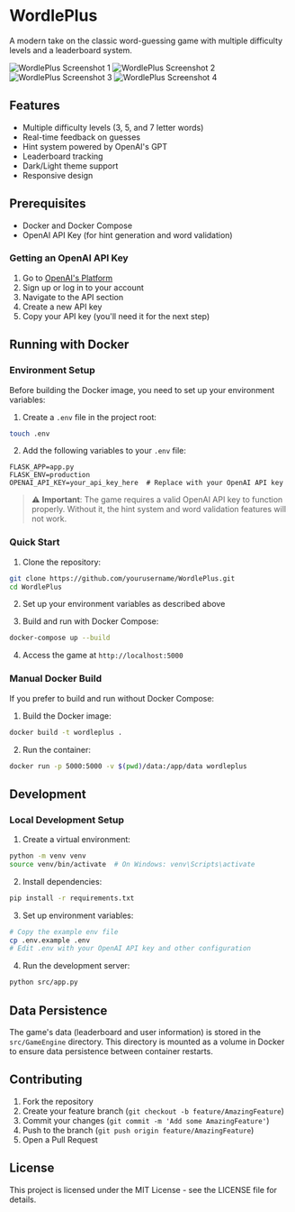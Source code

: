 # WordlePlus

A modern take on the classic word-guessing game with multiple difficulty levels and a leaderboard system.

![WordlePlus Screenshot 1](screenshots/Screenshot%202025-05-10%20150115.png)
![WordlePlus Screenshot 2](screenshots/Screenshot%202025-05-10%20150133.png)
![WordlePlus Screenshot 3](screenshots/Screenshot%202025-05-10%20150240.png)
![WordlePlus Screenshot 4](screenshots/Screenshot%202025-05-10%20150255.png)

## Features

- Multiple difficulty levels (3, 5, and 7 letter words)
- Real-time feedback on guesses
- Hint system powered by OpenAI's GPT
- Leaderboard tracking
- Dark/Light theme support
- Responsive design

## Prerequisites

- Docker and Docker Compose
- OpenAI API Key (for hint generation and word validation)

### Getting an OpenAI API Key

1. Go to [OpenAI's Platform](https://platform.openai.com/)
2. Sign up or log in to your account
3. Navigate to the API section
4. Create a new API key
5. Copy your API key (you'll need it for the next step)

## Running with Docker

### Environment Setup

Before building the Docker image, you need to set up your environment variables:

1. Create a `.env` file in the project root:
```bash
touch .env
```

2. Add the following variables to your `.env` file:
```env
FLASK_APP=app.py
FLASK_ENV=production
OPENAI_API_KEY=your_api_key_here  # Replace with your OpenAI API key
```

> ⚠️ **Important**: The game requires a valid OpenAI API key to function properly. Without it, the hint system and word validation features will not work.

### Quick Start

1. Clone the repository:
```bash
git clone https://github.com/yourusername/WordlePlus.git
cd WordlePlus
```

2. Set up your environment variables as described above

3. Build and run with Docker Compose:
```bash
docker-compose up --build
```

4. Access the game at `http://localhost:5000`

### Manual Docker Build

If you prefer to build and run without Docker Compose:

1. Build the Docker image:
```bash
docker build -t wordleplus .
```

2. Run the container:
```bash
docker run -p 5000:5000 -v $(pwd)/data:/app/data wordleplus
```

## Development

### Local Development Setup

1. Create a virtual environment:
```bash
python -m venv venv
source venv/bin/activate  # On Windows: venv\Scripts\activate
```

2. Install dependencies:
```bash
pip install -r requirements.txt
```

3. Set up environment variables:
```bash
# Copy the example env file
cp .env.example .env
# Edit .env with your OpenAI API key and other configuration
```

4. Run the development server:
```bash
python src/app.py
```

## Data Persistence

The game's data (leaderboard and user information) is stored in the `src/GameEngine` directory. This directory is mounted as a volume in Docker to ensure data persistence between container restarts.

## Contributing

1. Fork the repository
2. Create your feature branch (`git checkout -b feature/AmazingFeature`)
3. Commit your changes (`git commit -m 'Add some AmazingFeature'`)
4. Push to the branch (`git push origin feature/AmazingFeature`)
5. Open a Pull Request

## License

This project is licensed under the MIT License - see the LICENSE file for details. 